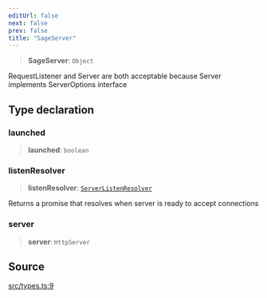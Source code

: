 ```yaml
---
editUrl: false
next: false
prev: false
title: "SageServer"
---
```


> **SageServer**: `Object`

RequestListener and Server are both acceptable because Server implements ServerOptions interface

## Type declaration

### launched

> **launched**: `boolean`

### listenResolver

> **listenResolver**: [`ServerListenResolver`](ServerListenResolver.md)

Returns a promise that resolves when server is ready to accept connections

### server

> **server**: `HttpServer`

## Source

[src/types.ts:9](https://github.com/eddienubes/sagetest/blob/7d90467/src/types.ts#L9)
